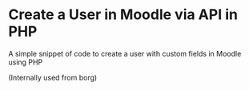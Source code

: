 # Create a User in Moodle via API in PHP

A simple snippet of code to create a user with custom fields in Moodle using PHP

(Internally used from borg)
